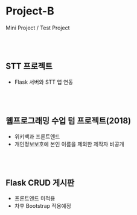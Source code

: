 # Project-B

Mini Project / Test Project

<br>
<br>

## STT 프로젝트
- Flask 서버와 STT 앱 연동

<br>
<br>

## 웹프로그래밍 수업 텀 프로젝트(2018)
- 위키백과 프론트엔드 
- 개인정보보호에 본인 이름을 제외한 제작자 비공개

<br>
<br>

## Flask CRUD 게시판 
- 프론트엔드 미적용
- 차후 Bootstrap 적용예정
